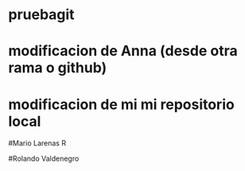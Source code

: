 # pruebagit
# modificacion de Anna (desde otra rama o github)

# modificacion de mi mi repositorio local

#Mario Larenas R

#Rolando Valdenegro
